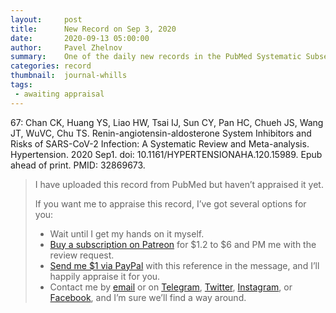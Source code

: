 ```yaml
---
layout:     post
title:      New Record on Sep 3, 2020
date:       2020-09-13 05:00:00
author:     Pavel Zhelnov
summary:    One of the daily new records in the PubMed Systematic Subset indexed by Sep 3, 2020.
categories: record
thumbnail:  journal-whills
tags:
 - awaiting appraisal
---
```


67: Chan CK, Huang YS, Liao HW, Tsai IJ, Sun CY, Pan HC, Chueh JS, Wang JT, WuVC, Chu TS. Renin-angiotensin-aldosterone System Inhibitors and Risks of SARS-CoV-2 Infection: A Systematic Review and Meta-analysis. Hypertension. 2020 Sep1. doi: 10.1161/HYPERTENSIONAHA.120.15989. Epub ahead of print. PMID: 32869673.


> I have uploaded this record from PubMed but haven’t appraised it yet.
>
> If you want me to appraise this record, I’ve got several options for you:
> * Wait until I get my hands on it myself.
> * [Buy a subscription on Patreon](https://patreon.com/zheln) for $1.2 to $6 and PM me with the review request.
> * [Send me $1 via PayPal](https://paypal.me/pjelnov) with this reference in the message, and I’ll happily appraise it for you.
> * Contact me by [email](mailto:pavel@zheln.com) or on [Telegram](https://t.me/drzhelnov), [Twitter](https://twitter.com/drzhelnov), [Instagram](https://instagram.com/igzheln), or [Facebook](https://facebook.com/drzhelnov), and I’m sure we’ll find a way around.

